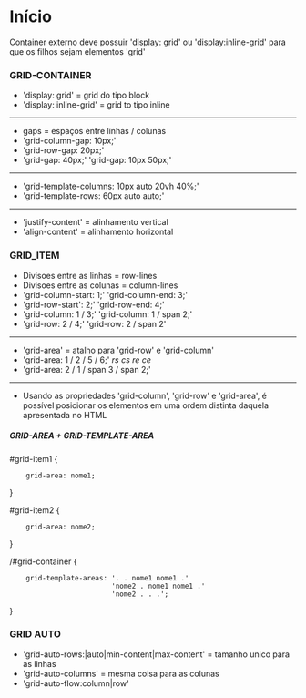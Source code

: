 # Início
Container externo deve possuir 'display: grid' ou 'display:inline-grid'
para que os filhos sejam elementos 'grid'

### GRID-CONTAINER

- 'display: grid' = grid do tipo block
- 'display: inline-grid' = grid to tipo inline

---

- gaps = espaços entre linhas / colunas
- 'grid-column-gap: 10px;'
- 'grid-row-gap: 20px;'
- 'grid-gap: 40px;' 'grid-gap: 10px 50px;'

---

- 'grid-template-columns: 10px auto 20vh 40%;'
- 'grid-template-rows: 60px auto auto;'

---

- 'justify-content' = alinhamento vertical
- 'align-content' = alinhamento horizontal

### GRID_ITEM

- Divisoes entre as linhas = row-lines
- Divisoes entre as colunas = column-lines
- 'grid-column-start: 1;' 'grid-column-end: 3;'
- 'grid-row-start': 2;' 'grid-row-end: 4;'
- 'grid-column: 1 / 3;' 'grid-column: 1 / span 2;'
- 'grid-row: 2 / 4;' 'grid-row: 2 / span 2'

---

- 'grid-area' = atalho para 'grid-row' e 'grid-column'
- 'grid-area: 1 / 2 / 5 / 6;' *rs cs re ce*
- 'grid-area: 2 / 1 / span 3 / span 2;'

---

- Usando as propriedades 'grid-column', 'grid-row' e 'grid-area',
é possível posicionar os elementos em uma ordem distinta daquela apresentada no HTML

##### GRID-AREA + GRID-TEMPLATE-AREA

\#grid-item1 {

        grid-area: nome1;

}

\#grid-item2 {

        grid-area: nome2;

}

/#grid-container {

        grid-template-areas: '. . nome1 nome1 .'
                             'nome2 . nome1 nome1 .'
                             'nome2 . . .';

}

### GRID AUTO

- 'grid-auto-rows:<tamanho>|auto|min-content|max-content' = tamanho unico para as linhas
- 'grid-auto-columns' = mesma coisa para as colunas
- 'grid-auto-flow:column|row'
